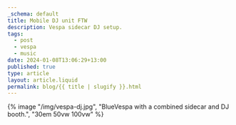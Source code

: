 ```yaml
---
_schema: default
title: Mobile DJ unit FTW
description: Vespa sidecar DJ setup.
tags:
  - post
  - vespa
  - music
date: 2024-01-08T13:06:29+13:00
published: true
type: article
layout: article.liquid
permalink: blog/{{ title | slugify }}.html
---
```


{% image "/img/vespa-dj.jpg", "BlueVespa with a combined sidecar and DJ booth.", "30em 50vw 100vw" %}